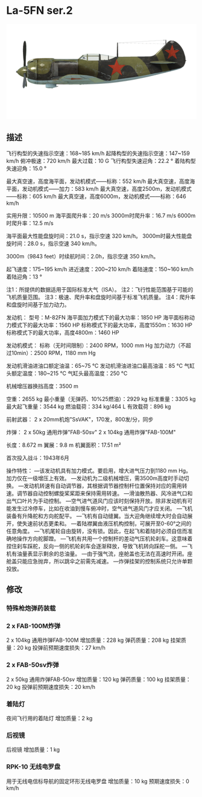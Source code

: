 # La-5FN ser.2

![la5fns2](../images/la5fns2.png)

## 描述

飞行构型的失速指示空速：168~185 km/h
起降构型的失速指示空速：147~159 km/h
俯冲极速：720 km/h
最大过载：10 G
飞行构型失速迎角：22.2 °
着陆构型失速迎角：15.0 °

最大真空速，高度海平面，发动机模式——标称：552 km/h
最大真空速，高度海平面，发动机模式——加力：583 km/h
最大真空速，高度2500m，发动机模式——标称：605 km/h
最大真空速，高度6000m，发动机模式——标称：646 km/h

实用升限：10500 m
海平面爬升率：20 m/s
3000m时爬升率：16.7 m/s
6000m时爬升率：12.5 m/s

海平面最大性能盘旋时间：21.0 s，指示空速 320 km/h。
3000m时最大性能盘旋时间：28.0 s，指示空速 340 km/h。

3000m（9843 feet）时续航时间：2.0h，指示空速 350 km/h。

起飞速度：175~195 km/h
进近速度：200~210 km/h
着陆速度：150~160 km/h
着陆迎角：13 °

注1：所提供的数据适用于国际标准大气（ISA）。
注2：飞行性能范围基于可能的飞机质量范围。
注3：极速、爬升率和盘旋时间基于标准飞机质量。
注4：爬升率和盘旋时间基于加力动力。

发动机：
型号：M-82FN
海平面加力模式下的最大功率：1850 HP
海平面标称动力模式下的最大功率：1560 HP
标称模式下的最大功率，高度1550m：1630 HP
标称模式下的最大功率，高度4800m：1460 HP

发动机模式：
标称（无时间限制）：2400 RPM，1000 mm Hg
加力动力（不超过10min）：2500 RPM，1180 mm Hg

发动机滑油进油口额定油温：65~75 °C
发动机滑油进油口最高油温：85 °C
气缸头额定温度：180~215 °C
气缸头最高温度：250 °C

机械增压器换挡高度：3500 m

空重：2655 kg
最小重量（无弹药、10%25燃油）：2929 kg
标准重量：3305 kg
最大起飞重量：3544 kg
燃油载荷：334 kg/464 L
有效载荷：896 kg

前射武器：
2 x 20mm机炮"SsVAK"，170发，800发/分，同步

炸弹：
2 x 50kg 通用炸弹"FAB-50sv"
2 x 104kg 通用炸弹"FAB-100M"

长度：8.672 m
翼展：9.8 m
机翼面积：17.51 m²

首次投入战斗：1943年6月

操作特性：
—该发动机具有加力模式。要启用，增大进气压力到1180 mm Hg。加力仅在一级增压上有效。
—发动机为二级机械增压，需3500m高度时手动切换。
—发动机转速有自动调节器，其根据调节器控制杆位置保持对应的需用转速。调节器自动控制螺旋桨桨距来保持需用转速。
—滑油散热器、风冷进气口和出气口叶片为手动控制。
—空气进气道风门应该时刻保持开放。除非发动机有可能发生过冷停车，比如在收油到慢车俯冲时，空气进气道风门才应关闭。
—飞机装备有升降舵和方向舵配平。
—飞机有自动缝翼。当大迎角继续增大时会自动展开，使失速前状态更柔和。
—着陆襟翼由液压机构控制，可展开至0-60°之间的任意角度。
—飞机尾轮自由旋转，没有锁。因此，在起飞和着陆时必须自信而准确地操作方向舵脚蹬。
—飞机有共用一个控制杆的差动气压机轮刹车。这意味着捏住刹车踩舵，反向一侧的机轮刹车会逐渐释放，导致飞机转向踩舵一侧。
—飞机有油量表显示剩余的总油量。
—由于强气流，座舱盖也无法在高速时开闭。座舱盖只能应急抛弃，所以跳伞之前需先减速。
—炸弹挂架的控制系统只允许单颗投放。

## 修改


### 特殊枪炮弹药装载


### 2 x FAB-100M炸弹

2 x 104kg 通用炸弹FAB-100M
增加质量：228 kg
弹药质量：208 kg
挂架质量：20 kg
投弹前预期速度损失：27 km/h


### 2 x FAB-50sv炸弹

2 x 50kg 通用炸弹FAB-50sv
增加质量：120 kg
弹药质量：100 kg
挂架质量：20 kg
投弹前预期速度损失：20 km/h


### 着陆灯

夜间飞行用的着陆灯
增加质量：2 kg


### 后视镜

后视镜
增加质量：1 kg


### RPK-10 无线电罗盘

用于无线电信标导航的固定环形无线电罗盘
增加质量：10 kg
预期速度损失：0 km/h